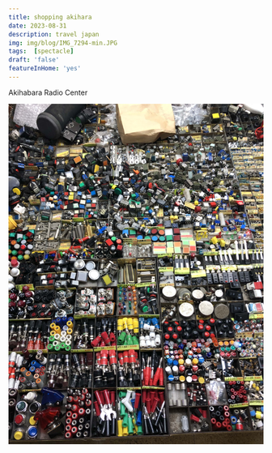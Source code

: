 ```yaml
---
title: shopping akihara
date: 2023-08-31
description: travel japan
img: img/blog/IMG_7294-min.JPG
tags:  [spectacle]
draft: 'false'
featureInHome: 'yes'
---
```







Akihabara Radio Center

![Alt text](/img/blog/IMG_7294-min.JPG)

